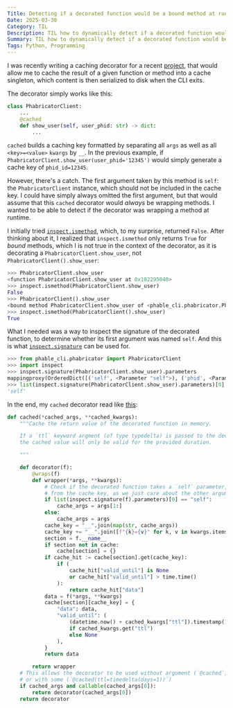 ```yaml
---
Title: Detecting if a decorated function would be a bound method at runtime
Date: 2025-03-30
Category: TIL
Description: TIL how to dynamically detect if a decorated function would be a a bound method when called.
Summary: TIL how to dynamically detect if a decorated function would be a a bound method when called.
Tags: Python, Programming
---
```


I was recently writing a caching decorator for a recent [project](https://github.com/brouberol/phable), that would allow me to cache the result of a given function or method into a cache singleton, which content is then serialized to disk when the CLI exits.

The decorator simply works like this:

```python
class PhabricatorClient:
    ...
    @cached
    def show_user(self, user_phid: str) -> dict:
        ...
```

`cached` builds a caching key formatted by separating all `args` as well as all `<key>=<value>` `kwargs` by `__`. In the previous example, if `PhabricatorClient.show_user(user_phid='12345')` would simply generate a cache key of `phid_id=12345`.

However, there's a catch. The first argument taken by this method is `self`: the `PhabricatorClient` instance, which should not be included in the cache key. I could have simply always omitted the first argument, but that would assume that this `cached` decorator would _always_ be wrapping methods. I wanted to be able to detect if the decorator was wrapping a method at runtime.

I initially tried [`inspect.ismethod`](https://docs.python.org/3/library/inspect.html#inspect.ismethod), which, to my surprise, returned `False`. After thinking about it, I realized that `inspect.ismethod` only returns `True` for _bound_ methods, which I is not true in the context of the decorator, as it is decorating a `PhabricatorClient.show_user`, not `PhabricatorClient().show_user`:

```python
>>> PhabricatorClient.show_user
<function PhabricatorClient.show_user at 0x102295040>
>>> inspect.ismethod(PhabricatorClient.show_user)
False
>>> PhabricatorClient().show_user
<bound method PhabricatorClient.show_user of <phable_cli.phabricator.PhabricatorClient object at 0x100f10b80>>
>>> inspect.ismethod(PhabricatorClient().show_user)
True
```

What I needed was a way to inspect the signature of the decorated function, to determine whether its first argument was named `self`. And this is what [`inspect.signature`](https://docs.python.org/3/library/inspect.html#inspect.signature) can be used for.

```python
>>> from phable_cli.phabricator import PhabricatorClient
>>> import inspect
>>> inspect.signature(PhabricatorClient.show_user).parameters
mappingproxy(OrderedDict([('self', <Parameter "self">), ('phid', <Parameter "phid: str">)]))
>>> list(inspect.signature(PhabricatorClient.show_user).parameters)[0]
'self'
```

In the end, my `cached` decorator read like [this](https://github.com/brouberol/phable/blob/18b53ea29e927472146c8a7e82e6c2f9c33801e3/phable_cli/cache.py#L46-L89):

```python
def cached(*cached_args, **cached_kwargs):
    """Cache the return value of the decorated function in memory.

    If a `ttl` keyword argment (of type typedelta) is passed to the decorator,
    the cached value will only be valid for the provided duration.

    """

    def decorator(f):
        @wraps(f)
        def wrapper(*args, **kwargs):
            # Check if the decorated function takes a `self` parameter, which is then omitted
            # from the cache key, as we just care about the other arguments, not the class itself.
            if list(inspect.signature(f).parameters)[0] == "self":
                cache_args = args[1:]
            else:
                cache_args = args
            cache_key = "__".join(map(str, cache_args))
            cache_key += "__".join([f"{k}={v}" for k, v in kwargs.items()])
            section = f.__name__
            if section not in cache:
                cache[section] = {}
            if cache_hit := cache[section].get(cache_key):
                if (
                    cache_hit["valid_until"] is None
                    or cache_hit["valid_until"] > time.time()
                ):
                    return cache_hit["data"]
            data = f(*args, **kwargs)
            cache[section][cache_key] = {
                "data": data,
                "valid_until": (
                    (datetime.now() + cached_kwargs["ttl"]).timestamp()
                    if cached_kwargs.get("ttl")
                    else None
                ),
            }
            return data

        return wrapper
    # This allows the decorator to be used without argument (`@cached`)
    # or with some (`@cached(ttl=timedelta(days=1))`)
    if cached_args and callable(cached_args[0]):
        return decorator(cached_args[0])
    return decorator
```